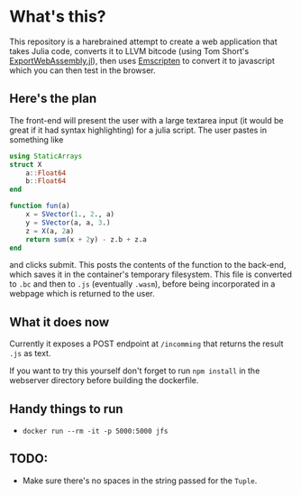 # What's this?

This repository is a harebrained attempt to create a web application that takes Julia code, converts it to LLVM bitcode (using Tom Short's [ExportWebAssembly.jl](https://github.com/tshort/ExportWebAssembly.jl)), then uses [Emscripten](http://kripken.github.io/emscripten-site/index.html) to convert it to javascript which you can then test in the browser.  


## Here's the plan

The front-end will present the user with a large textarea input (it would be great if it had syntax highlighting) for a julia script.  The user pastes in something like

```julia
using StaticArrays
struct X
    a::Float64
    b::Float64
end

function fun(a)
    x = SVector(1., 2., a)
    y = SVector(a, a, 3.)
    z = X(a, 2a)
    return sum(x + 2y) - z.b + z.a
end
```

and clicks submit.  This posts the contents of the function to the back-end, which saves it in the container's temporary filesystem.  This file is converted to `.bc` and then to `.js` (eventually `.wasm`), before being incorporated in a webpage which is returned to the user.

## What it does now

Currently it exposes a POST endpoint at `/incomming` that returns the result `.js` as text.

If you want to try this yourself don't forget to run `npm install` in the webserver directory before building the dockerfile.

## Handy things to run
* `docker run --rm -it -p 5000:5000 jfs`

## TODO:
* Make sure there's no spaces in the string passed for the `Tuple`.  
